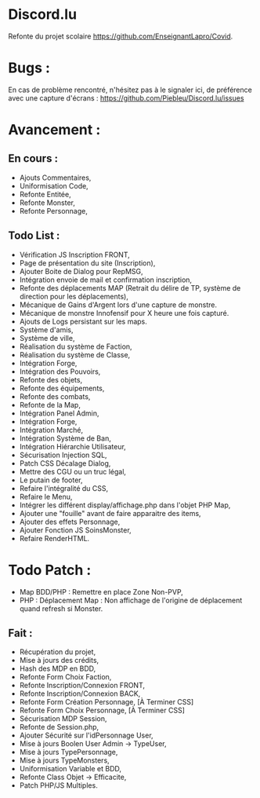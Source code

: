 # Discord.lu
Refonte du projet scolaire https://github.com/EnseignantLapro/Covid.

# Bugs :
En cas de problème rencontré, n'hésitez pas à le signaler ici, de préférence avec une capture d'écrans : https://github.com/Piebleu/Discord.lu/issues

# Avancement :

## En cours :
- Ajouts Commentaires,
- Uniformisation Code,
- Refonte Entitée,
- Refonte Monster,
- Refonte Personnage,

## Todo List :
- Vérification JS Inscription FRONT,
- Page de présentation du site (Inscription),
- Ajouter Boite de Dialog pour RepMSG,
- Intégration envoie de mail et confirmation inscription,
- Refonte des déplacements MAP (Retrait du délire de TP, système de direction pour les déplacements),
- Mécanique de Gains d'Argent lors d'une capture de monstre.
- Mécanique de monstre Innofensif pour X heure une fois capturé.
- Ajouts de Logs persistant sur les maps.
- Système d'amis,
- Système de ville,
- Réalisation du système de Faction,
- Réalisation du système de Classe,
- Intégration Forge,
- Intégration des Pouvoirs,
- Refonte des objets,
- Refonte des équipements,
- Refonte des combats,
- Refonte de la Map,
- Intégration Panel Admin,
- Intégration Forge,
- Intégration Marché,
- Intégration Système de Ban,
- Intégration Hiérarchie Utilisateur,
- Sécurisation Injection SQL,
- Patch CSS Décalage Dialog,
- Mettre des CGU ou un truc légal,
- Le putain de footer,
- Refaire l'intégralité du CSS,
- Refaire le Menu,
- Intégrer les différent display/affichage.php dans l'objet PHP Map,
- Ajouter une "fouille" avant de faire apparaitre des items,
- Ajouter des effets Personnage,
- Ajouter Fonction JS SoinsMonster,
- Refaire RenderHTML.

# Todo Patch :
- Map BDD/PHP : Remettre en place Zone Non-PVP,
- PHP : Déplacement Map : Non affichage de l'origine de déplacement quand refresh si Monster.

## Fait :
- Récupération du projet,
- Mise à jours des crédits,
- Hash des MDP en BDD,
- Refonte Form Choix Faction,
- Refonte Inscription/Connexion FRONT,
- Refonte Inscription/Connexion BACK,
- Refonte Form Création Personnage, [À Terminer CSS]
- Refonte Form Choix Personnage, [À Terminer CSS]
- Sécurisation MDP Session,
- Refonte de Session.php,
- Ajouter Sécurité sur l'idPersonnage User,
- Mise à jours Boolen User Admin -> TypeUser,
- Mise à jours TypePersonnage,
- Mise à jours TypeMonsters,
- Uniformisation Variable et BDD,
- Refonte Class Objet -> Efficacite,
- Patch PHP/JS Multiples.